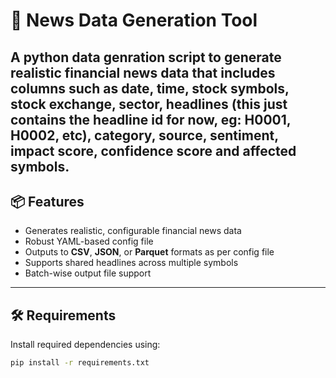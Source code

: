 # 📰 News Data Generation Tool

A python data genration script to generate **realistic financial news data** that includes columns such as **date, time, stock symbols, stock exchange, sector, headlines (this just contains the headline id for now, eg: H0001, H0002, etc), category, source, sentiment, impact score, confidence score and affected symbols**. 
---

## 📦 Features

- Generates realistic, configurable financial news data
- Robust YAML-based config file
- Outputs to **CSV**, **JSON**, or **Parquet** formats as per config file
- Supports shared headlines across multiple symbols
- Batch-wise output file support

---

## 🛠️ Requirements

Install required dependencies using:

```zsh
pip install -r requirements.txt

